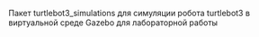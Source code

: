 Пакет turtlebot3_simulations для симуляции робота turtlebot3 в виртуальной среде Gazebo для лабораторной работы
